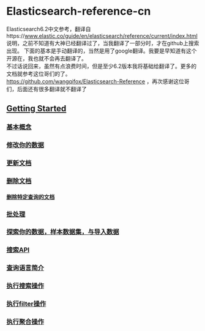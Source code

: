 # Elasticsearch-reference-cn
Elasticsearch6.2中文参考，翻译自https://www.elastic.co/guide/en/elasticsearch/reference/current/index.html   
说明，之前不知道有大神已经翻译过了，当我翻译了一部分时，才在github上搜索出现。
下面的基本是手动翻译的，当然是用了google翻译。我要是早知道有这个开源在，我也就不会再去翻译了。  
不过话说回来，虽然有点浪费时间，但是至少6.2版本我将基础给翻译了。更多的文档就参考这位哥们的了。  
https://github.com/wangqifox/Elasticsearch-Reference ，再次感谢这位哥们，后面还有很多翻译就不翻译了 

## [Getting Started](https://github.com/zhaikaishun/Elasticsearch-reference-cn/blob/master/Getting%20Started/Getting%20Started.md) 

### [基本概念](https://github.com/zhaikaishun/Elasticsearch-reference-cn/blob/master/Getting%20Started/Getting%20Started.md#%E5%9F%BA%E6%9C%AC%E6%A6%82%E5%BF%B5)  

### [修改你的数据](https://github.com/zhaikaishun/Elasticsearch-reference-cn/blob/master/Getting%20Started/%E4%BF%AE%E6%94%B9%E4%BD%A0%E7%9A%84%E6%95%B0%E6%8D%AE.md)  

### [更新文档](https://github.com/zhaikaishun/Elasticsearch-reference-cn/blob/master/Getting%20Started/%E4%BF%AE%E6%94%B9%E4%BD%A0%E7%9A%84%E6%95%B0%E6%8D%AE.md#%E6%9B%B4%E6%96%B0%E6%96%87%E6%A1%A3)  

### [删除文档](https://github.com/zhaikaishun/Elasticsearch-reference-cn/blob/master/Getting%20Started/%E4%BF%AE%E6%94%B9%E4%BD%A0%E7%9A%84%E6%95%B0%E6%8D%AE.md#%E5%88%A0%E9%99%A4%E6%96%87%E6%A1%A3)  
#### [删除特定查询的文档](https://github.com/zhaikaishun/Elasticsearch-reference-cn/blob/master/Getting%20Started/%E5%88%A0%E9%99%A4%E6%96%87%E6%A1%A3.md)  


### [批处理](https://github.com/zhaikaishun/Elasticsearch-reference-cn/blob/master/Getting%20Started/%E4%BF%AE%E6%94%B9%E4%BD%A0%E7%9A%84%E6%95%B0%E6%8D%AE.md#%E6%89%B9%E5%A4%84%E7%90%86)  

### [探索你的数据，样本数据集，与导入数据](https://github.com/zhaikaishun/Elasticsearch-reference-cn/blob/master/Getting%20Started/%E6%8E%A2%E7%B4%A2%E4%BD%A0%E7%9A%84%E6%95%B0%E6%8D%AE.md)  

### [搜索API](https://github.com/zhaikaishun/Elasticsearch-reference-cn/blob/master/Getting%20Started/%E6%90%9C%E7%B4%A2API.md#%E6%90%9C%E7%B4%A2api)  

### [查询语言简介](https://github.com/zhaikaishun/Elasticsearch-reference-cn/blob/master/Getting%20Started/%E6%90%9C%E7%B4%A2API.md#%E6%9F%A5%E8%AF%A2%E8%AF%AD%E8%A8%80%E7%AE%80%E4%BB%8B)  

### [执行搜索操作](https://github.com/zhaikaishun/Elasticsearch-reference-cn/blob/master/Getting%20Started/%E6%90%9C%E7%B4%A2API.md#%E6%89%A7%E8%A1%8C%E6%90%9C%E7%B4%A2%E6%93%8D%E4%BD%9C)  

### [执行filter操作](https://github.com/zhaikaishun/Elasticsearch-reference-cn/blob/master/Getting%20Started/%E6%90%9C%E7%B4%A2API.md#%E6%89%A7%E8%A1%8Cfilters%E6%93%8D%E4%BD%9C)  

### [执行聚合操作](https://github.com/zhaikaishun/Elasticsearch-reference-cn/blob/master/Getting%20Started/%E6%90%9C%E7%B4%A2API.md#%E6%89%A7%E8%A1%8C%E8%81%9A%E5%90%88%E6%93%8D%E4%BD%9C)  































